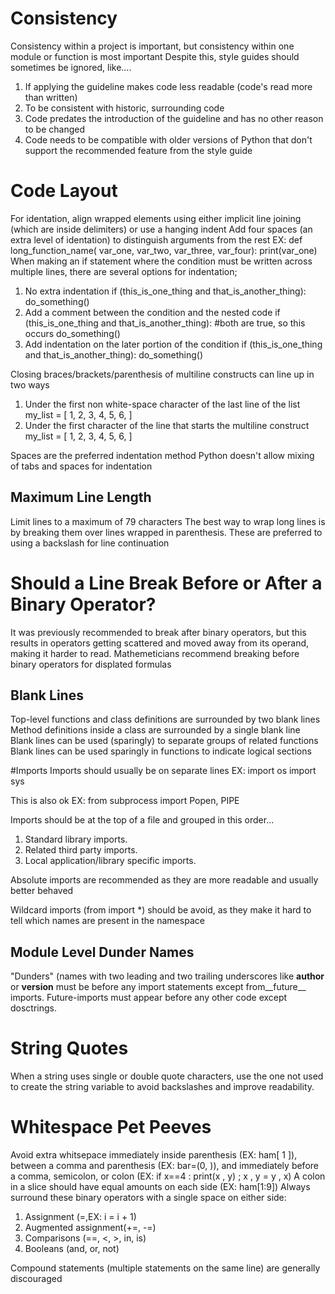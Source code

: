 # Consistency
Consistency within a project is important, but consistency within one module or function is most important
Despite this, style guides should sometimes be ignored, like....
  1. If applying the guideline makes code less readable (code's read more than written)
  2. To be consistent with historic, surrounding code
  3. Code predates the introduction of the guideline and has no other reason to be changed
  4. Code needs to be compatible with older versions of Python that don't support the  recommended feature from the style guide

# Code Layout
For identation, align wrapped elements using either implicit line joining (which are inside delimiters) or use a hanging indent
Add four spaces (an extra level of identation) to distinguish arguments from the rest
EX: def long_function_name(
        var_one, var_two, var_three,
        var_four):
    print(var_one)
When making an if statement where the condition must be written across multiple lines, there are several options for indentation;
  1. No extra indentation
  if (this_is_one_thing and
    that_is_another_thing):
    do_something()
  2. Add a comment between the condition and the nested code
   if (this_is_one_thing and
    that_is_another_thing):
  #both are true, so this occurs
    do_something()
  3. Add indentation on the later portion of the condition
  if (this_is_one_thing
        and that_is_another_thing):
    do_something()

Closing braces/brackets/parenthesis of multiline constructs can line up in two ways
1. Under the first non white-space character of the last line of the list
my_list = [
    1, 2, 3,
    4, 5, 6,
    ]
2. Under the first character of the line that starts the multiline construct
my_list = [
    1, 2, 3,
    4, 5, 6,
]

Spaces are the preferred indentation method
Python doesn't allow mixing of tabs and spaces for indentation

## Maximum Line Length
Limit lines to a maximum of 79 characters
The best way to wrap long lines is by breaking them over lines wrapped in parenthesis. These are preferred to using a backslash for line continuation

# Should a Line Break Before or After a Binary Operator?
It was previously recommended to break after binary operators, but this results in operators getting scattered and moved away from its operand, making it harder to read. Mathemeticians recommend breaking before binary operators for displated formulas

## Blank Lines
Top-level functions and class definitions are surrounded by two blank lines
Method definitions inside a class are surrounded by a single blank line
Blank lines can be used (sparingly) to separate groups of related functions
Blank lines can be used sparingly in functions to indicate logical sections

#Imports
Imports should usually be on separate lines 
EX:
import os
import sys

This is also ok
EX:
from subprocess import Popen, PIPE

Imports should be at the top of a file and grouped in this order...
1. Standard library imports.
2. Related third party imports.
3. Local application/library specific imports.

Absolute imports are recommended as they are more readable and usually better behaved

Wildcard imports (from <module> import *) should be avoid, as they make it hard to tell which names are present in the namespace


## Module Level Dunder Names
"Dunders" (names with two leading and two trailing underscores like __author__ or __version__ must be before any import statements except from__future__ imports. Future-imports must appear before any other code except dosctrings.

# String Quotes
When a string uses single or double quote characters, use the one not used to create the string variable to avoid backslashes and improve readability.

# Whitespace Pet Peeves
Avoid extra whitsepace immediately inside parenthesis (EX: ham[  1  ]), between a comma and parenthesis (EX: bar=(0, )), and immediately before a comma, semicolon, or colon (EX: if x==4 : print(x , y) ; x , y = y , x)
A colon in a slice should have equal amounts on each side (EX: ham[1:9])
Always surround these binary operators with a single space on either side:
1. Assignment (=,EX: i = i + 1)
2. Augmented assignment(+=, -=)
3. Comparisons (==, <, >, in, is)
4. Booleans (and, or, not)

Compound statements (multiple statements on the same line) are generally discouraged


